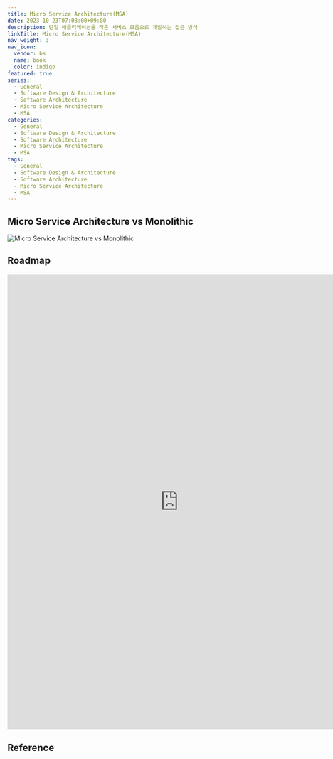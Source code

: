 ```yaml
---
title: Micro Service Architecture(MSA)
date: 2023-10-23T07:08:00+09:00
description: 단일 애플리케이션을 작은 서비스 모음으로 개발하는 접근 방식
linkTitle: Micro Service Architecture(MSA)
nav_weight: 3
nav_icon:
  vendor: bs
  name: book
  color: indigo
featured: true
series:
  - General
  - Software Design & Architecture
  - Software Architecture
  - Micro Service Architecture
  - MSA
categories:
  - General
  - Software Design & Architecture
  - Software Architecture
  - Micro Service Architecture
  - MSA
tags:
  - General
  - Software Design & Architecture
  - Software Architecture
  - Micro Service Architecture
  - MSA
---
```


## Micro Service Architecture vs Monolithic

![Micro Service Architecture vs Monolithic](/images/docs/monolithic-to-msa.webp#center)

## Roadmap

<p align="center">
<iframe width="768" height="1024" src="https://roadmap.sh/software-design-architecture?s=652b754df43a58c923ce9d26" frameborder="0" allow="accelerometer; autoplay; encrypted-media; gyroscope; picture-in-picture" allowfullscreen></iframe>
</p>

## Reference
